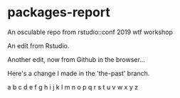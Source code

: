 # packages-report
An osculable repo from rstudio::conf 2019 wtf workshop

An edit from Rstudio.

Another edit, now from Github in the browser...

Here's a change I made in the 'the-past' branch.

a b c d e f g h i j k l m n o p q r s t u v w x y z
